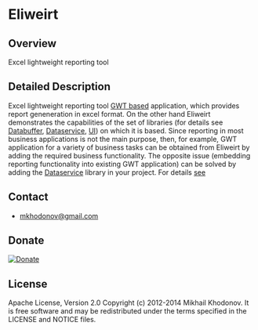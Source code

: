 # Eliweirt

## Overview

Excel lightweight reporting tool


## Detailed Description

Excel lightweight reporting tool [GWT based](http://www.gwtproject.org/) application, which provides report geneneration in excel format. On the other hand Eliweirt demonstrates the capabilities of the set of libraries (for details see [Databuffer](https://github.com/khomisha/databuffer.git), [Dataservice](https://github.com/khomisha/dataservice.git), [UI](https://github.com/khomisha/ui.git)) on which it is based. Since reporting in most business applications is not the main purpose, then, for example, GWT application for a variety of business tasks can be obtained from Eliweirt by adding the required business functionality. The opposite issue (embedding reporting functionality into existing GWT application) can be solved by adding the [Dataservice](https://github.com/khomisha/dataservice.git) library in your project. For details [see](https://github.com/khomisha/eliweirt/blob/master/eliweirt.pdf) 
 

## Contact

* mkhodonov@gmail.com

## Donate

[![Donate](https://www.paypalobjects.com/en_US/i/btn/btn_donate_LG.gif)](https://load.payoneer.com/LoadToPage.aspx)

## License

Apache License, Version 2.0
Copyright (c) 2012-2014 Mikhail Khodonov.
It is free software and may be redistributed under the terms specified
in the LICENSE and NOTICE files.


